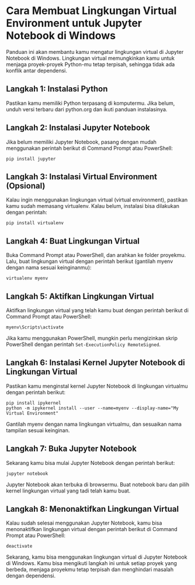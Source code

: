 # Cara Membuat Lingkungan Virtual Environment untuk Jupyter Notebook di Windows

Panduan ini akan membantu kamu mengatur lingkungan virtual di Jupyter Notebook di Windows. Lingkungan virtual memungkinkan kamu untuk menjaga proyek-proyek Python-mu tetap terpisah, sehingga tidak ada konflik antar dependensi.

## Langkah 1: Instalasi Python
Pastikan kamu memiliki Python terpasang di komputermu. Jika belum, unduh versi terbaru dari python.org dan ikuti panduan instalasinya.

## Langkah 2: Instalasi Jupyter Notebook
Jika belum memiliki Jupyter Notebook, pasang dengan mudah menggunakan perintah berikut di Command Prompt atau PowerShell:
```
pip install jupyter
```

## Langkah 3: Instalasi Virtual Environment (Opsional)
Kalau ingin menggunakan lingkungan virtual (virtual environment), pastikan kamu sudah memasang virtualenv. Kalau belum, instalasi bisa dilakukan dengan perintah:
```
pip install virtualenv
```

## Langkah 4: Buat Lingkungan Virtual
Buka Command Prompt atau PowerShell, dan arahkan ke folder proyekmu. Lalu, buat lingkungan virtual dengan perintah berikut (gantilah myenv dengan nama sesuai keinginanmu):
```
virtualenv myenv
```

## Langkah 5: Aktifkan Lingkungan Virtual
Aktifkan lingkungan virtual yang telah kamu buat dengan perintah berikut di Command Prompt atau PowerShell:
```
myenv\Scripts\activate
```
Jika kamu menggunakan PowerShell, mungkin perlu mengizinkan skrip PowerShell dengan perintah `Set-ExecutionPolicy RemoteSigned`.

## Langkah 6: Instalasi Kernel Jupyter Notebook di Lingkungan Virtual
Pastikan kamu menginstal kernel Jupyter Notebook di lingkungan virtualmu dengan perintah berikut:
```
pip install ipykernel
python -m ipykernel install --user --name=myenv --display-name="My Virtual Environment"
```
Gantilah myenv dengan nama lingkungan virtualmu, dan sesuaikan nama tampilan sesuai keinginan.

## Langkah 7: Buka Jupyter Notebook
Sekarang kamu bisa mulai Jupyter Notebook dengan perintah berikut:
```
jupyter notebook
```
Jupyter Notebook akan terbuka di browsermu. Buat notebook baru dan pilih kernel lingkungan virtual yang tadi telah kamu buat.

## Langkah 8: Menonaktifkan Lingkungan Virtual
Kalau sudah selesai menggunakan Jupyter Notebook, kamu bisa menonaktifkan lingkungan virtual dengan perintah berikut di Command Prompt atau PowerShell:
```
deactivate
```
Sekarang, kamu bisa menggunakan lingkungan virtual di Jupyter Notebook di Windows. Kamu bisa mengikuti langkah ini untuk setiap proyek yang berbeda, menjaga proyekmu tetap terpisah dan menghindari masalah dengan dependensi.

